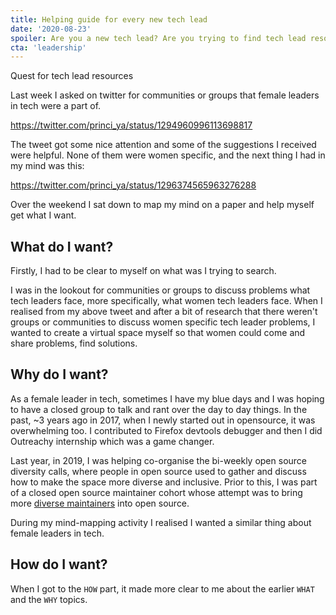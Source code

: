 ```yaml
---
title: Helping guide for every new tech lead
date: '2020-08-23'
spoiler: Are you a new tech lead? Are you trying to find tech lead resources?
cta: 'leadership'
---
```


Quest for tech lead resources

Last week I asked on twitter for communities or groups that female leaders in tech were a part of.

https://twitter.com/princi_ya/status/1294960996113698817

The tweet got some nice attention and some of the suggestions I received were helpful. None of them were women specific, and the next thing I had in my mind was this:

https://twitter.com/princi_ya/status/1296374565963276288

Over the weekend I sat down to map my mind on a paper and help myself get what I want.

## What do I want?

Firstly, I had to be clear to myself on what was I trying to search.

I was in the lookout for communities or groups to discuss problems what tech leaders face, more specifically, what women tech leaders face. When I realised from my above tweet and after a bit of research that there weren't groups or communities to discuss women specific tech leader problems, I wanted to create a virtual space myself so that women could come and share problems, find solutions.

## Why do I want?

As a female leader in tech, sometimes I have my blue days and I was hoping to have a closed group to talk and rant over the day to day things. In the past, ~3 years ago in 2017, when I newly started out in opensource, it was overwhelming too. I contributed to Firefox devtools debugger and then I did Outreachy internship which was a game changer.

Last year, in 2019, I was helping co-organise the bi-weekly open source diversity calls, where people in open source used to gather and discuss how to make the space more diverse and inclusive. Prior to this, I was part of a closed open source maintainer cohort whose attempt was to bring more [diverse maintainers](https://princiya777.wordpress.com/2019/04/07/diverse-maintainers-in-open-source/) into open source.

During my mind-mapping activity I realised I wanted a similar thing about female leaders in tech.

## How do I want?

When I got to the `HOW` part, it made more clear to me about the earlier `WHAT` and the `WHY` topics.


